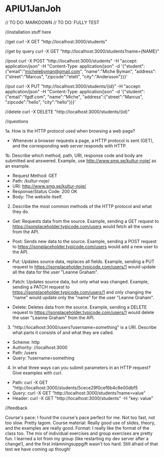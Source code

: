 # APIU1JanJoh

// TO DO: MARKDOWN
// TO DO: FULLY TEST

//installation stuff here


//get 
curl -X GET "http://localhost:3000/students"

//get by query
curl -X GET "http://localhost:3000/students?name={NAME}"

//post
curl -X POST "http://localhost:3000/students" -H "accept: application/json" -H "Content-Type: application/json" -d '{"student":{"email":"michelebyman@gmail.com", "name":"Miche Byman", "address":{"street":"Marcus", "zipcode":"etett", "city":"Andersson"}}}'

//put
curl -X PUT "http://localhost:3000/students/{id}" -H "accept: application/json" -H "Content-Type: application/json" -d '{"student":{"email":"fgdf.com", "name":"Miche", "address":{"street":"Marcus", "zipcode":"hello", "city":"hello"}}}'

//delete
curl -X DELETE "http://localhost:3000/students/{id}"

//questions

1a. How is the HTTP protocol used when browsing a web page? 

- Whenever a browser requests a page, a HTTP protocol is sent (GET), and the corresponding web server responds with HTTP.

1b. Describe which method, path, URI, response code and body are submitted and answered. Example, use http://www.smp.se/kultur-noje/ as an example.

- Request Method: GET
- Path: /kultur-noje/
- URI: http://www.smp.se/kultur-noje/
- Response/Status Code: 200 OK
- Body: The website itself.

2. Describe the most common methods of the HTTP protocol and what they do.

- Get: Requests data from the source. Example, sending a GET request to https://jsonplaceholder.typicode.com/users would fetch all the users from the API.

- Post: Sends new data to the source. Example, sending a POST request to https://jsonplaceholder.typicode.com/users would add a new user to the API.

- Put: Updates source data, replaces all fields. Example, sending a PUT request to https://jsonplaceholder.typicode.com/users/1 would update all the data for the user "Leanne Graham". 

- Patch: Updates source data, but only what was changed. Example, sending a PATCH request to https://jsonplaceholder.typicode.com/users/1 and only changing the "name" would update only the "name" for the user "Leanne Graham". 

- Delete: Deletes data from the source. Example, sending a DELETE request to https://jsonplaceholder.typicode.com/users/1 would delete the user "Leanne Graham" from the API.

3. "http://localhost:3000/users?username=something" is a URI. Describe what parts it consists of and what they are called.

- Scheme: http
- Authority: //localhost:3000
- Path: /users
- Query: ?username=something

4. In what three ways can you submit parameters in an HTTP request? Give examples with curl.

- Path: curl -X GET "http://localhost:3000/students/5cece29f0cef6b4c8e00dbf5
- Query: curl -X GET "http://localhost:3000/students?name=value"
- Header: curl -X GET "http://localhost:3000/students" -H "key: value"

//feedback

Course's pace: I found the course's pace perfect for me. Not too fast, not too slow. Pretty lagom.
Course material: Really good use of slides, theory, and the examples are really good.
Format: I really like the format of the class too. The mix of individual exercises and group exercises are pretty fun. I learned a lot from my group (like restarting my dev server after a change!), and the first inlämningsuppgift wasn't too hard. Still afraid of that test we have coming up though!